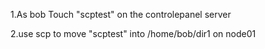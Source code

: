 1.As bob Touch "scptest" on the controlepanel server

2.use scp to move "scptest" into /home/bob/dir1 on node01


